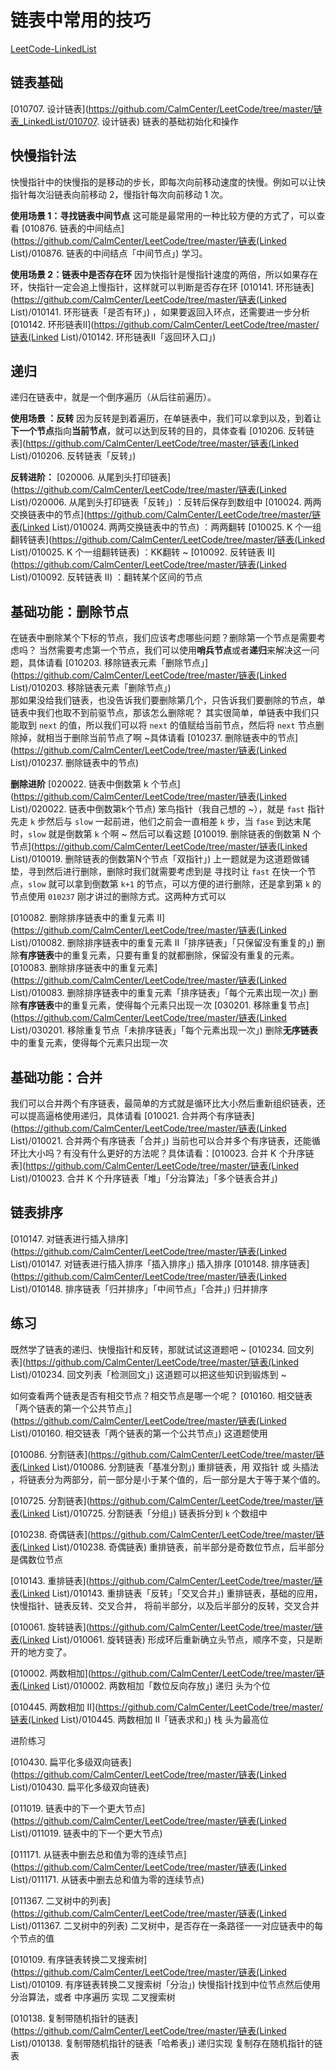 # 链表中常用的技巧

[LeetCode-LinkedList](https://leetcode-cn.com/problemset/all/?topicSlugs=linked-list) 

## 链表基础

 [010707. 设计链表](https://github.com/CalmCenter/LeetCode/tree/master/链表_LinkedList/010707. 设计链表)  链表的基础初始化和操作

## 快慢指针法

快慢指针中的快慢指的是移动的步长，即每次向前移动速度的快慢。例如可以让快指针每次沿链表向前移动 2，慢指针每次向前移动 1 次。

**使用场景 1：寻找链表中间节点**
这可能是最常用的一种比较方便的方式了，可以查看 [010876. 链表的中间结点](https://github.com/CalmCenter/LeetCode/tree/master/链表(Linked List)/010876. 链表的中间结点「中间节点」) 学习。

**使用场景 2：链表中是否存在环**
因为快指针是慢指针速度的两倍，所以如果存在环，快指针一定会追上慢指针，这样就可以判断是否存在环 [010141. 环形链表](https://github.com/CalmCenter/LeetCode/tree/master/链表(Linked List)/010141. 环形链表「是否有环」)  ，如果要返回入环点，还需要进一步分析 [010142. 环形链表II](https://github.com/CalmCenter/LeetCode/tree/master/链表(Linked List)/010142. 环形链表II「返回环入口」) 

## 递归

递归在链表中，就是一个倒序遍历（从后往前遍历）。

**使用场景 ：反转**
因为反转是到着遍历，在单链表中，我们可以拿到以及，到着让**下一个节点**指向**当前节点**，就可以达到反转的目的，具体查看 [010206. 反转链表](https://github.com/CalmCenter/LeetCode/tree/master/链表(Linked List)/010206. 反转链表「反转」)

**反转进阶：** 
[020006. 从尾到头打印链表](https://github.com/CalmCenter/LeetCode/tree/master/链表(Linked List)/020006. 从尾到头打印链表「反转」) ：反转后保存到数组中
[010024. 两两交换链表中的节点](https://github.com/CalmCenter/LeetCode/tree/master/链表(Linked List)/010024. 两两交换链表中的节点) ：两两翻转
[010025. K 个一组翻转链表](https://github.com/CalmCenter/LeetCode/tree/master/链表(Linked List)/010025. K 个一组翻转链表) ：KK翻转 ~
[010092. 反转链表 II](https://github.com/CalmCenter/LeetCode/tree/master/链表(Linked List)/010092. 反转链表 II) ：翻转某个区间的节点

## 基础功能：删除节点

在链表中删除某个下标的节点，我们应该考虑哪些问题？删除第一个节点是需要考虑吗？
当然需要考虑第一个节点，我们可以使用**哨兵节点**或者**递归**来解决这一问题，具体请看 [010203. 移除链表元素「删除节点」](https://github.com/CalmCenter/LeetCode/tree/master/链表(Linked List)/010203. 移除链表元素「删除节点」)  
那如果没给我们链表，也没告诉我们要删除第几个，只告诉我们要删除的节点，单链表中我们也取不到前驱节点，那该怎么删除呢？
其实很简单，单链表中我们只能取到 `next` 的值，所以我们可以将 `next` 的值赋给当前节点，然后将 `next` 节点删除掉，就相当于删除当前节点了啊 ~具体请看 [010237. 删除链表中的节点](https://github.com/CalmCenter/LeetCode/tree/master/链表(Linked List)/010237. 删除链表中的节点) 

**删除进阶**
[020022. 链表中倒数第 k 个节点](https://github.com/CalmCenter/LeetCode/tree/master/链表(Linked List)/020022. 链表中倒数第k个节点) 笨鸟指针（我自己想的 ~），就是 `fast` 指针先走 `k` 步然后与 `slow` 一起前进，他们之前会一直相差 `k` 步，当 `fase` 到达末尾时，`slow` 就是倒数第 `k` 个啊 ~ 
然后可以看这题 [010019. 删除链表的倒数第 N 个节点](https://github.com/CalmCenter/LeetCode/tree/master/链表(Linked List)/010019. 删除链表的倒数第N个节点「双指针」) 上一题就是为这道题做铺垫，寻到然后进行删除，删除时我们就需要考虑到是 寻找时让 `fast` 在快一个节点，`slow` 就可以拿到倒数第 `k+1` 的节点，可以方便的进行删除，还是拿到第 `k` 的节点使用 `010237` 刚才讲过的删除方式。这两种方式可以

[010082. 删除排序链表中的重复元素 II](https://github.com/CalmCenter/LeetCode/tree/master/链表(Linked List)/010082. 删除排序链表中的重复元素 II「排序链表」「只保留没有重复的」) 删除**有序链表**中的重复元素，只要有重复的就都删除，保留没有重复的元素。
[010083. 删除排序链表中的重复元素](https://github.com/CalmCenter/LeetCode/tree/master/链表(Linked List)/010083. 删除排序链表中的重复元素「排序链表」「每个元素出现一次」)  删除**有序链表**中的重复元素，使得每个元素只出现一次
[030201. 移除重复节点](https://github.com/CalmCenter/LeetCode/tree/master/链表(Linked List)/030201. 移除重复节点「未排序链表」「每个元素出现一次」) 删除**无序链表**中的重复元素，使得每个元素只出现一次

## 基础功能：合并

我们可以合并两个有序链表，最简单的方式就是循环比大小然后重新组织链表，还可以提高逼格使用递归，具体请看 [010021. 合并两个有序链表](https://github.com/CalmCenter/LeetCode/tree/master/链表(Linked List)/010021. 合并两个有序链表「合并」) 
当前也可以合并多个有序链表，还能循环比大小吗？有没有什么更好的方法呢？具体请看：[010023. 合并 K 个升序链表](https://github.com/CalmCenter/LeetCode/tree/master/链表(Linked List)/010023. 合并 K 个升序链表「堆」「分治算法」「多个链表合并」) 

## 链表排序

[010147. 对链表进行插入排序](https://github.com/CalmCenter/LeetCode/tree/master/链表(Linked List)/010147. 对链表进行插入排序「插入排序」) 插入排序
[010148. 排序链表](https://github.com/CalmCenter/LeetCode/tree/master/链表(Linked List)/010148. 排序链表「归并排序」「中间节点」「合并」) 归并排序

## 练习

既然学了链表的递归、快慢指针和反转，那就试试这道题吧 ~ [010234. 回文列表](https://github.com/CalmCenter/LeetCode/tree/master/链表(Linked List)/010234. 回文列表「检测回文」) 这道题可以把这些知识到锻炼到 ~ 

如何查看两个链表是否有相交节点？相交节点是哪一个呢？
[010160. 相交链表「两个链表的第一个公共节点」](https://github.com/CalmCenter/LeetCode/tree/master/链表(Linked List)/010160. 相交链表「两个链表的第一个公共节点」) 这道题使用







[010086. 分割链表](https://github.com/CalmCenter/LeetCode/tree/master/链表(Linked List)/010086. 分割链表「基准分割」) 重排链表，用 双指针 或 头插法 ，将链表分为两部分，前一部分是小于某个值的，后一部分是大于等于某个值的。

[010725. 分割链表](https://github.com/CalmCenter/LeetCode/tree/master/链表(Linked List)/010725. 分割链表「分组」) 链表拆分到 `k` 个数组中

[010238. 奇偶链表](https://github.com/CalmCenter/LeetCode/tree/master/链表(Linked List)/010238. 奇偶链表) 重排链表，前半部分是奇数位节点，后半部分是偶数位节点

[010143. 重排链表](https://github.com/CalmCenter/LeetCode/tree/master/链表(Linked List)/010143. 重排链表「反转」「交叉合并」) 重排链表，基础的应用，快慢指针、链表反转、交叉合并， 将前半部分，以及后半部分的反转，交叉合并









[010061. 旋转链表](https://github.com/CalmCenter/LeetCode/tree/master/链表(Linked List)/010061. 旋转链表) 形成环后重新确立头节点，顺序不变，只是断开的地方变了。





[010002. 两数相加](https://github.com/CalmCenter/LeetCode/tree/master/链表(Linked List)/010002. 两数相加「数位反向存放」) 递归 头为个位

[010445. 两数相加 II](https://github.com/CalmCenter/LeetCode/tree/master/链表(Linked List)/010445. 两数相加 II「链表求和」) 栈 头为最高位





进阶练习

[010430. 扁平化多级双向链表](https://github.com/CalmCenter/LeetCode/tree/master/链表(Linked List)/010430. 扁平化多级双向链表) 

[011019. 链表中的下一个更大节点](https://github.com/CalmCenter/LeetCode/tree/master/链表(Linked List)/011019. 链表中的下一个更大节点)

[011171. 从链表中删去总和值为零的连续节点](https://github.com/CalmCenter/LeetCode/tree/master/链表(Linked List)/011171. 从链表中删去总和值为零的连续节点)

[011367. 二叉树中的列表](https://github.com/CalmCenter/LeetCode/tree/master/链表(Linked List)/011367. 二叉树中的列表) 二叉树中，是否存在一条路径一一对应链表中的每个节点的值

[010109. 有序链表转换二叉搜索树](https://github.com/CalmCenter/LeetCode/tree/master/链表(Linked List)/010109. 有序链表转换二叉搜索树「分治」) 快慢指针找到中位节点然后使用分治算法，或者 中序遍历 实现 二叉搜索树

[010138. 复制带随机指针的链表](https://github.com/CalmCenter/LeetCode/tree/master/链表(Linked List)/010138. 复制带随机指针的链表「哈希表」) 递归实现 复制存在随机指针的链表